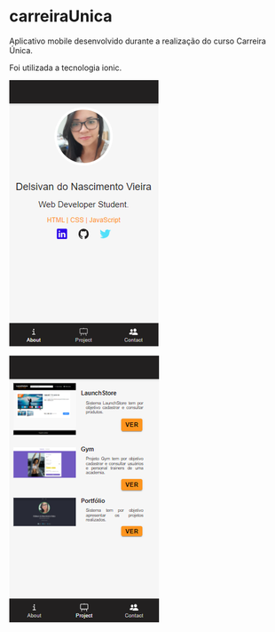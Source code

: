 # carreiraUnica

Aplicativo mobile desenvolvido durante a realização do curso Carreira Única.

Foi utilizada a tecnologia ionic.

![alt text for screen readers](/screens/About.png "Página About")


![alt text for screen readers](/screens/Project.png "Página Project")



